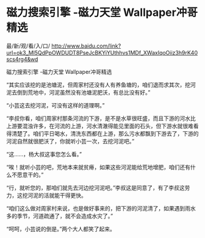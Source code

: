 # 磁力搜索引擎 -磁力天堂 Wallpaper冲哥精选

最/新/观/看/入/口/ http://www.baidu.com/link?url=ok3_Ml5QdPpOWDUDT8PseJcBKYiYUthhvs1MDf_XWaxIqoOiiz3h9rK40scs4rg4&wd

磁力搜索引擎 -磁力天堂 Wallpaper冲哥精选

“其实应该挖的是池塘泥，但周家村还没有人有养鱼塘的，咱们退而求其次，挖河泥去倒到荒地中，河泥虽然没有池塘泥肥沃，有总比没有好。”

“小芸这去挖河泥，可没有这样的道理啊。”

“李叔你看，咱们周家村那条河流的下游，是不是水草很旺盛，而且下游的河水比上游要混浊许多，在河流的上游，河水清澈得能见里面的石头，但下游水就很难看得清楚了。咱们平日喝水，清洗东西都在上游，那么污水都飘到下游去了，下游的河泥自然就很肥沃了，你就听小芸一次，去挖河泥吧。”

“这……，杨大叔这事您怎么看。”

“唉！就听小芸的吧，荒地本来就贫瘠，如果这些河泥能给荒地增肥，咱们还有什么不愿意干的。”

“行，就听您的，那咱们就先去河边挖河泥吧。”李叔这是同意了，有了李叔这劳力，这挖河泥的活就能干得更快。

“咱们这么做对周家村来说，也是做好事来的，把下游的河泥清了，如果遇到雨水多的季节，河道疏通了，就不会造成水灾了。”

“呵呵，小芸说的倒是。”两个大人都笑了起来。
